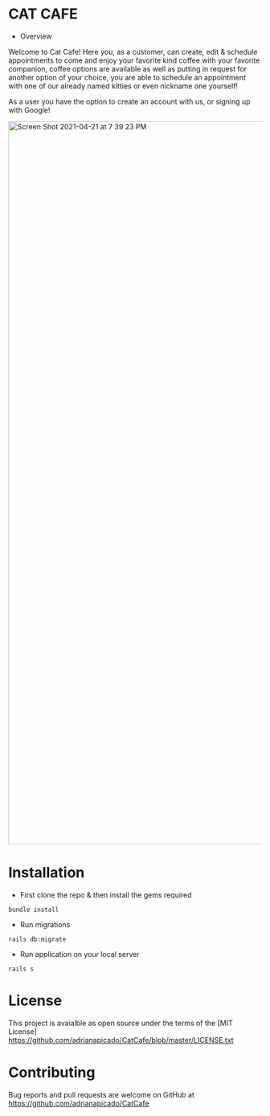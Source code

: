 # CAT CAFE

* Overview

Welcome to Cat Cafe! Here you, as a customer, can create, edit & schedule appointments to come and enjoy your favorite kind coffee with your favorite companion, coffee options are available as well as putting in request for another option of your choice, you are able to schedule an appointment with one of our already named kitties or even nickname one yourself!  


As a user you have the option to create an account with us, or signing up with Google!


<img width="1440" alt="Screen Shot 2021-04-21 at 7 39 23 PM" src="https://user-images.githubusercontent.com/72949156/115635293-63bf0c80-a2d9-11eb-8161-25119a0abd59.png">

# Installation

* First clone the repo & then install the gems required 

```
bundle install 
```

* Run migrations 

```
rails db:migrate 
```
* Run application on your local server

```
rails s
```

# License 
This project is avaialble as open source under the terms of the [MIT License] https://github.com/adrianapicado/CatCafe/blob/master/LICENSE.txt


# Contributing 

Bug reports and pull requests are welcome on GitHub at https://github.com/adrianapicado/CatCafe
